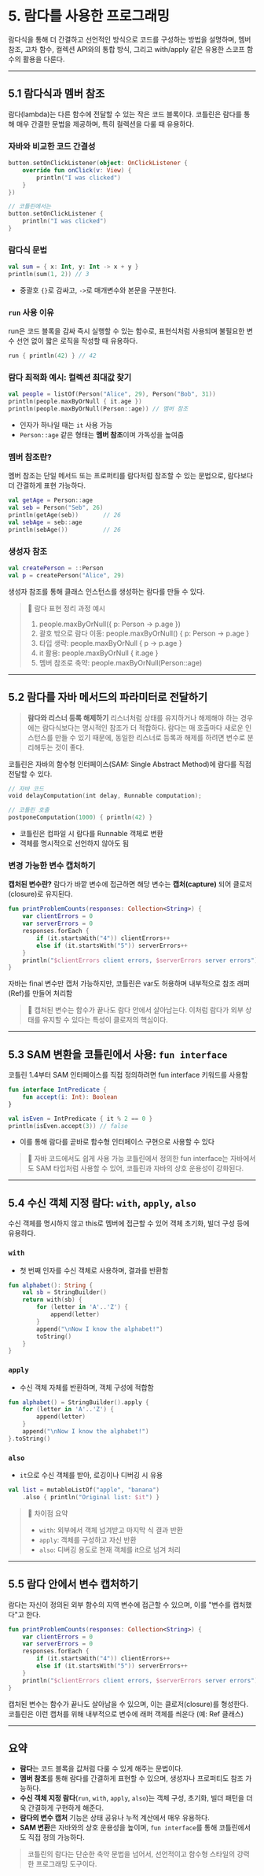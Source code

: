 # 5. 람다를 사용한 프로그래밍

람다식을 통해 더 간결하고 선언적인 방식으로 코드를 구성하는 방법을 설명하며, 멤버 참조, 고차 함수, 컬렉션 API와의 통합 방식, 그리고 with/apply 같은 유용한 스코프 함수의 활용을 다룬다.

---

## 5.1 람다식과 멤버 참조

람다(lambda)는 다른 함수에 전달할 수 있는 작은 코드 블록이다. 코틀린은 람다를 통해 매우 간결한 문법을 제공하며, 특히 컬렉션을 다룰 때 유용하다.

### 자바와 비교한 코드 간결성

```kotlin
button.setOnClickListener(object: OnClickListener {
    override fun onClick(v: View) {
        println("I was clicked")
    }
})

// 코틀린에서는
button.setOnClickListener {
    println("I was clicked")
}

```

### 람다식 문법

```kotlin
val sum = { x: Int, y: Int -> x + y }
println(sum(1, 2)) // 3

```

- 중괄호 `{}`로 감싸고, `->`로 매개변수와 본문을 구분한다.

### `run` 사용 이유

run은 코드 블록을 감싸 즉시 실행할 수 있는 함수로, 표현식처럼 사용되며 불필요한 변수 선언 없이 짧은 로직을 작성할 때 유용하다.

```kotlin
run { println(42) } // 42

```

### 람다 최적화 예시: 컬렉션 최대값 찾기

```kotlin
val people = listOf(Person("Alice", 29), Person("Bob", 31))
println(people.maxByOrNull { it.age })
println(people.maxByOrNull(Person::age)) // 멤버 참조

```

- 인자가 하나일 때는 `it` 사용 가능
- `Person::age` 같은 형태는 **멤버 참조**이며 가독성을 높여줌

### 멤버 참조란?

멤버 참조는 단일 메서드 또는 프로퍼티를 람다처럼 참조할 수 있는 문법으로, 람다보다 더 간결하게 표현 가능하다.

```kotlin
val getAge = Person::age
val seb = Person("Seb", 26)
println(getAge(seb))       // 26
val sebAge = seb::age
println(sebAge())          // 26

```

### 생성자 참조

```kotlin
val createPerson = ::Person
val p = createPerson("Alice", 29)

```

생성자 참조를 통해 클래스 인스턴스를 생성하는 람다를 만들 수 있다.

> 📌 람다 표현 정리 과정 예시
>
> 1. people.maxByOrNull({ p: Person -> p.age })
> 2. 괄호 밖으로 람다 이동: people.maxByOrNull() { p: Person -> p.age }
> 3. 타입 생략: people.maxByOrNull { p -> p.age }
> 4. it 활용: people.maxByOrNull { it.age }
> 5. 멤버 참조로 축약: people.maxByOrNull(Person::age)

---

## 5.2 람다를 자바 메서드의 파라미터로 전달하기

> **람다와 리스너 등록 해제하기**
리스너처럼 상태를 유지하거나 해제해야 하는 경우에는 람다식보다는 명시적인 참조가 더 적합하다. 람다는 매 호출마다 새로운 인스턴스를 만들 수 있기 때문에, 동일한 리스너로 등록과 해제를 하려면 변수로 분리해두는 것이 좋다.
>

코틀린은 자바의 함수형 인터페이스(SAM: Single Abstract Method)에 람다를 직접 전달할 수 있다.

```kotlin
// 자바 코드
void delayComputation(int delay, Runnable computation);

// 코틀린 호출
postponeComputation(1000) { println(42) }

```

- 코틀린은 컴파일 시 람다를 Runnable 객체로 변환
- 객체를 명시적으로 선언하지 않아도 됨

### 변경 가능한 변수 캡처하기

**캡처된 변수란?** 람다가 바깥 변수에 접근하면 해당 변수는 **캡처(capture)** 되어 클로저(closure)로 유지된다.

```kotlin
fun printProblemCounts(responses: Collection<String>) {
    var clientErrors = 0
    var serverErrors = 0
    responses.forEach {
        if (it.startsWith("4")) clientErrors++
        else if (it.startsWith("5")) serverErrors++
    }
    println("$clientErrors client errors, $serverErrors server errors")
}

```

자바는 final 변수만 캡처 가능하지만, 코틀린은 var도 허용하며 내부적으로 참조 래퍼(Ref)를 만들어 처리함

> 📌 캡처된 변수는 함수가 끝나도 람다 안에서 살아남는다. 이처럼 람다가 외부 상태를 유지할 수 있다는 특성이 클로저의 핵심이다.
>

---

## 5.3 SAM 변환을 코틀린에서 사용: `fun interface`

코틀린 1.4부터 SAM 인터페이스를 직접 정의하려면 fun interface 키워드를 사용함

```kotlin
fun interface IntPredicate {
    fun accept(i: Int): Boolean
}

val isEven = IntPredicate { it % 2 == 0 }
println(isEven.accept(3)) // false

```

- 이를 통해 람다를 곧바로 함수형 인터페이스 구현으로 사용할 수 있다

> 📌 자바 코드에서도 쉽게 사용 가능
코틀린에서 정의한 fun interface는 자바에서도 SAM 타입처럼 사용할 수 있어, 코틀린과 자바의 상호 운용성이 강화된다.
>

---

## 5.4 수신 객체 지정 람다: `with`, `apply`, `also`

수신 객체를 명시하지 않고 this로 멤버에 접근할 수 있어 객체 초기화, 빌더 구성 등에 유용하다.

### `with`

- 첫 번째 인자를 수신 객체로 사용하며, 결과를 반환함

```kotlin
fun alphabet(): String {
    val sb = StringBuilder()
    return with(sb) {
        for (letter in 'A'..'Z') {
            append(letter)
        }
        append("\nNow I know the alphabet!")
        toString()
    }
}

```

### `apply`

- 수신 객체 자체를 반환하며, 객체 구성에 적합함

```kotlin
fun alphabet() = StringBuilder().apply {
    for (letter in 'A'..'Z') {
        append(letter)
    }
    append("\nNow I know the alphabet!")
}.toString()

```

### `also`

- `it`으로 수신 객체를 받아, 로깅이나 디버깅 시 유용

```kotlin
val list = mutableListOf("apple", "banana")
    .also { println("Original list: $it") }

```

> 📌 차이점 요약
>
> - `with`: 외부에서 객체 넘겨받고 마지막 식 결과 반환
> - `apply`: 객체를 구성하고 자신 반환
> - `also`: 디버깅 용도로 현재 객체를 it으로 넘겨 처리

---

## 5.5 람다 안에서 변수 캡처하기

람다는 자신이 정의된 외부 함수의 지역 변수에 접근할 수 있으며, 이를 "변수를 캡처했다"고 한다.

```kotlin
fun printProblemCounts(responses: Collection<String>) {
    var clientErrors = 0
    var serverErrors = 0
    responses.forEach {
        if (it.startsWith("4")) clientErrors++
        else if (it.startsWith("5")) serverErrors++
    }
    println("$clientErrors client errors, $serverErrors server errors")
}

```

캡처된 변수는 함수가 끝나도 살아남을 수 있으며, 이는 클로저(closure)를 형성한다.
코틀린은 이런 캡처를 위해 내부적으로 변수에 래퍼 객체를 씌운다 (예: Ref<T> 클래스)

---

## 요약

- **람다**는 코드 블록을 값처럼 다룰 수 있게 해주는 문법이다.
- **멤버 참조**를 통해 람다를 간결하게 표현할 수 있으며, 생성자나 프로퍼티도 참조 가능하다.
- **수신 객체 지정 람다**(`run`, `with`, `apply`, `also`)는 객체 구성, 초기화, 빌더 패턴을 더욱 간결하게 구현하게 해준다.
- **람다의 변수 캡처** 기능은 상태 공유나 누적 계산에서 매우 유용하다.
- **SAM 변환**은 자바와의 상호 운용성을 높이며, `fun interface`를 통해 코틀린에서도 직접 정의 가능하다.

> 코틀린의 람다는 단순한 축약 문법을 넘어서, 선언적이고 함수형 스타일의 강력한 프로그래밍 도구이다.
>